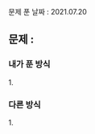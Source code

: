 문제 푼 날짜 : 2021.07.20

<h2>문제 : </h2>

<h3>내가 푼 방식</h3>
<div>1.  </div>

<h3>다른 방식</h3>
<div>1.  </div>
